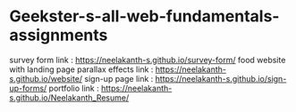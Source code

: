 # Geekster-s-all-web-fundamentals-assignments
survey form link : https://neelakanth-s.github.io/survey-form/
food website with landing page parallax effects link : https://neelakanth-s.github.io/website/
sign-up page link : https://neelakanth-s.github.io/sign-up-forms/
portfolio link : https://neelakanth-s.github.io/Neelakanth_Resume/
